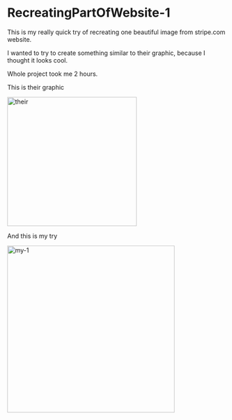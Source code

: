 # RecreatingPartOfWebsite-1
This is my really quick try of recreating one beautiful image from stripe.com website.

I wanted to try to create something similar to their graphic, because I thought it looks cool.

Whole project took me 2 hours.

This is their graphic 

<img width="297" alt="their" src="https://user-images.githubusercontent.com/61027817/180575852-4a2ac8f8-3826-4c5b-ad0b-69fda0a72aa2.png">

And this is my try

<img width="384" alt="my-1" src="https://user-images.githubusercontent.com/61027817/180575997-e3c2774e-9094-49e0-9a90-a355635de832.png">
